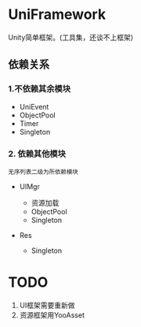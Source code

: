 # UniFramework

Unity简单框架。(工具集，还谈不上框架)

## 依赖关系

### 1.不依赖其余模块

- UniEvent
- ObjectPool
- Timer
- Singleton

### 2. 依赖其他模块

`无序列表二级为所依赖模块`

- UIMgr
  
  - 资源加载
  - ObjectPool
  - Singleton
- Res
  
  - Singleton

# TODO

1. UI框架需要重新做
2. 资源框架用YooAsset

